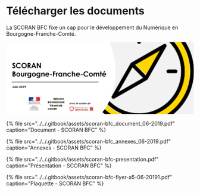 # Télécharger les documents

La SCORAN BFC fixe un cap pour le développement du Numérique en Bourgogne-Franche-Comté.

![La SCORAN BFC a &#xE9;t&#xE9; adopt&#xE9;e par l&apos;assembl&#xE9;e pl&#xE9;ni&#xE8;re en juin 2019](../../.gitbook/assets/scoran-bfc.png)

{% file src="../../.gitbook/assets/scoran-bfc\_document\_06-2019.pdf" caption="Document - SCORAN BFC" %}

{% file src="../../.gitbook/assets/scoran-bfc\_annexes\_06-2019.pdf" caption="Annexes - SCORAN BFC" %}

{% file src="../../.gitbook/assets/scoran-bfc-presentation.pdf" caption="Présentation - SCORAN BFC" %}

{% file src="../../.gitbook/assets/scoran-bfc-flyer-a5-06-20191.pdf" caption="Plaquette - SCORAN BFC" %}



